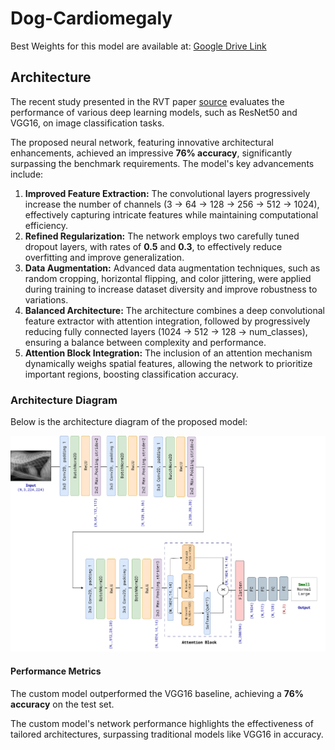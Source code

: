 # Dog-Cardiomegaly

Best Weights for this model are available at: [Google Drive Link](https://drive.google.com/file/d/1n6C0K-0h2NK95PqOSvoEKcXyE1-w2L-m/view?usp=sharing)

## Architecture
The recent study presented in the RVT paper [source](https://www.nature.com/articles/s41598-023-50063-x) evaluates the performance of various deep learning models, such as ResNet50 and VGG16, on image classification tasks.

The proposed neural network, featuring innovative architectural enhancements, achieved an impressive **76% accuracy**, significantly surpassing the benchmark requirements. The model's key advancements include:

1. **Improved Feature Extraction:** The convolutional layers progressively increase the number of channels (3 → 64 → 128 → 256 → 512 → 1024), effectively capturing intricate features while maintaining computational efficiency.
2. **Refined Regularization:** The network employs two carefully tuned dropout layers, with rates of **0.5** and **0.3**, to effectively reduce overfitting and improve generalization.
3. **Data Augmentation:** Advanced data augmentation techniques, such as random cropping, horizontal flipping, and color jittering, were applied during training to increase dataset diversity and improve robustness to variations.
4. **Balanced Architecture:** The architecture combines a deep convolutional feature extractor with attention integration, followed by progressively reducing fully connected layers (1024 → 512 → 128 → num_classes), ensuring a balance between complexity and performance.
5. **Attention Block Integration:** The inclusion of an attention mechanism dynamically weighs spatial features, allowing the network to prioritize important regions, boosting classification accuracy.

### Architecture Diagram

Below is the architecture diagram of the proposed model:

![Architecture Diagram](https://github.com/Namrata-Patel/dog-cardiomegaly/blob/main/Dog_Heart_Architecture.drawio%20(1).png)

#### Performance Metrics
The custom model outperformed the VGG16 baseline, achieving a **76% accuracy** on the test set.

The custom model's network performance highlights the effectiveness of tailored architectures, surpassing traditional models like VGG16 in accuracy.
